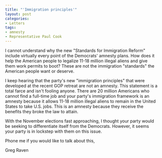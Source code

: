 ```yaml
---
title: "'Immigration principles'"
layout: post
categories:
- Letters
tags:
- amnesty
- Representative Paul Cook
---
```


I cannot understand why the new "Standards for Immigration Reform" include virtually every point of the Democrats' amnesty plans. How does it help the American people to legalize 11-18 million illegal aliens and give them work permits to boot? These are not the immigration "standards" the American people want or deserve.  
  
I keep hearing that the party's new "immigration principles" that were developed at the recent GOP retreat are not an amnesty. This statement is a total farce and isn't fooling anyone. There are 20 million Americans who cannot find a full-time job and your party's immigration framework is an amnesty because it allows 11-18 million illegal aliens to remain in the United States to take U.S. jobs. This is an amnesty because they receive the benefits they broke the law to attain.

With the November elections fast approaching, I thought your party would be seeking to differentiate itself from the Democrats. However, it seems your party is in lockstep with them on this issue.

Phone me if you would like to talk about this,

Greg Raven